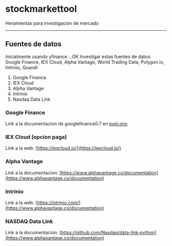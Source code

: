 # stockmarkettool
Heramientas para investigacion de mercado

***

## Fuentes de datos
Inicialmente usando yfinance ...OK
Investigar estas fuentes de datos: Google Finance, IEX Cloud, Alpha Vantage, World Trading Data, Polygon.io, Intrinio, Quandl

1. Google Finance
2. IEX Cloud
3. Alpha Vantage
4. Intrinio
5. Nasdaq Data Link

### Google Finance
Link a la documentacion de googlefinance0.7 en [pypi.org:]( https://pypi.org/project/googlefinance/)

### IEX Cloud (opcion paga)
Link a la web: [https://iexcloud.io/](https://iexcloud.io/)

### Alpha Vantage
Link a la documentacion: [https://www.alphavantage.co/documentation](https://www.alphavantage.co/documentation)

### Intrinio
Link a la web: [https://intrinio.com/](https://www.alphavantage.co/documentation)

### NASDAQ Data Link

Link a la documentacion: [https://github.com/Nasdaq/data-link-python](https://www.alphavantage.co/documentation)
